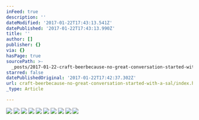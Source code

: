 ```yaml
---
inFeed: true
description: ''
dateModified: '2017-01-22T17:43:13.541Z'
datePublished: '2017-01-22T17:43:13.990Z'
title: ''
author: []
publisher: {}
via: {}
hasPage: true
sourcePath: >-
  _posts/2017-01-22-craft-beerbecause-no-great-conversation-started-with-a-sal.md
starred: false
datePublishedOriginal: '2017-01-22T17:42:37.302Z'
url: craft-beerbecause-no-great-conversation-started-with-a-sal/index.html
_type: Article

---
```

![](https://the-grid-user-content.s3-us-west-2.amazonaws.com/65448526-be03-427d-9624-a619cf5924b8.jpg)
![](https://the-grid-user-content.s3-us-west-2.amazonaws.com/0d58ff8b-cd83-43eb-a7eb-b6a6271559fc.jpg)
![](https://the-grid-user-content.s3-us-west-2.amazonaws.com/0e7754e9-431c-4992-b236-8540b8e734db.jpg)
![](https://s3-us-west-2.amazonaws.com/the-grid-img/p/7d3babadf9297dfb712b39757af80c4af7b0f66d.jpg)
![](https://the-grid-user-content.s3-us-west-2.amazonaws.com/a58c826f-caa4-4632-b098-b123424b5c91.jpg)
![](https://the-grid-user-content.s3-us-west-2.amazonaws.com/d361f2d8-4236-4117-97ec-722cb9735a8c.jpg)
![](https://the-grid-user-content.s3-us-west-2.amazonaws.com/72aa2a66-2ada-4d32-8668-fd026730ae48.jpg)
![](https://the-grid-user-content.s3-us-west-2.amazonaws.com/ea0c5989-dabf-4770-a9ca-17afff73af09.jpg)
![](https://the-grid-user-content.s3-us-west-2.amazonaws.com/b895d12d-12ae-4a93-aa52-c39914afcdc9.jpg)
![](https://the-grid-user-content.s3-us-west-2.amazonaws.com/b45b3bcb-955d-47af-a23e-3c683e14a535.jpg)